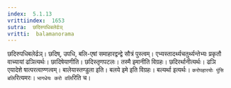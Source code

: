 ```yaml
---
index:  5.1.13
vrittiindex:  1653
sutra:  छदिरुपधिबलेर्ढञ्
vritti:  balamanorama 
---
```


छदिरुपधिबलेर्ढञ्। छदिष्, उपधि, बलि-एषां समाहारद्वन्द्वे सौत्रं पुस्त्वम्। एभ्यस्तादर्थ्यचतुर्थ्यन्तेभ्यः प्रकृतौ वाच्यायां ढञित्यर्थः। छादिषेयाणीति। छदिस्तृणपटलः। तस्मै इमानीति विग्रहः। छदिरर्थानीत्यर्थः। ढञि एयादेशे षात्परत्वाण्णत्वम्। बालेयास्तण्डुला इति। बलये इमे इति विग्रहः। बल्यर्था इत्यर्थः। `करोपहारयोः पुंसि बलि`रित्यमरः। `भागधेयः करो वलि`रिति च। 

